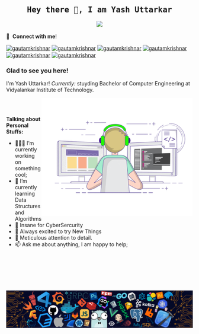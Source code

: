 

<h2 align='center'><samp><strong>Hey there 👋, I am Yash Uttarkar</strong></samp></h2>
<p align="center">
  <a href="https://github.com/DenverCoder1/readme-typing-svg"><img src="https://readme-typing-svg.herokuapp.com?lines=Always%20learning%20new%20things;Competative+Programmer;Software+Developer;&center=true&width=380&height=45"></a>
</p>


🔗 &nbsp;**Connect with me**!
<p align="left">
<a href="" target="blank"><img align="center" src="https://raw.githubusercontent.com/rahuldkjain/github-profile-readme-generator/master/src/images/icons/Social/twitter.svg" alt="gautamkrishnar" height="30" width="40" /></a>
<a href="" target="blank"><img align="center" src="https://raw.githubusercontent.com/rahuldkjain/github-profile-readme-generator/master/src/images/icons/Social/linked-in-alt.svg" alt="gautamkrishnar" height="30" width="40" /></a>
<a href="" target="blank"><img align="center" src="https://raw.githubusercontent.com/rahuldkjain/github-profile-readme-generator/master/src/images/icons/Social/instagram.svg" alt="gautamkrishnar" height="30" width="40" /></a>
<a href="" target="blank"><img align="center" src="https://upload.wikimedia.org/wikipedia/commons/6/6a/Hackerrank_meaningful_logo.svg" alt="gautamkrishnar" height="30" width="40" /></a>
<a href="" target="blank"><img align="center" src="https://cdn.jsdelivr.net/npm/simple-icons@3.0.1/icons/codepen.svg" alt="gautamkrishnar" height="30" width="40" /></a>
<a href="" target="blank"><img align="center" src="https://upload.wikimedia.org/wikipedia/commons/b/b1/Codeforces_logo.svg" alt="gautamkrishnar" height="30" width="190" /></a>

### Glad to see you here! 

I'm Yash Uttarkar! 
  <i>Currently:</i>  stuyding Bachelor of Computer Engineering at Vidyalankar Institute of Technology. 


<img align="right" alt="GIF" src="https://github.com/Yash-Uttarkar/Yash-Uttarkar/blob/main/coding.gif?raw=true" width="408" height="318" />
  </br></br>

**Talking about Personal Stuffs:**

- 👨🏻‍💻 I’m currently working on something cool;
- 🚀 I’m currently learning Data Structures and Algorithms 
- 📝 Insane for CyberSercurity
- 💬 Always excited to try New Things
- 📝 Meticulous attention to detail.
- 📫 Ask me about anything, I am happy to help;

</br>
    
</br></br></br>

  
  
  <p align="center">
  <a href="https://github.com/Yash-Uttarkar/assets">
    <img align="center" src="https://github.com/Yash-Uttarkar/Yash-Uttarkar/blob/main/header.png" />
  </a>
  
  


<!---
Yash-Uttarkar/Yash-Uttarkar is a ✨ special ✨ repository because its `README.md` (this file) appears on your GitHub profile.
You can click the Preview link to take a look at your changes.
--->
